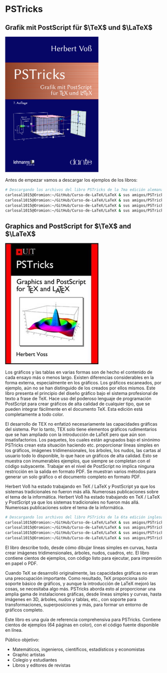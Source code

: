 PSTricks
===
## Grafik mit PostScript für $\TeX$ und $\LaTeX$

<a href="">
  <img src="../images/PSTricks7.png" width="300" />
</a>

Antes de empezar vamos a descargar los ejemplos de los libros:

```bash
# Descargando los archivos del libro PSTricks de la 7ma edición alemana.
carlosal1015@Oromion:~/GitHub/Curso-de-LaTeX/LaTeX & sus amigos/PSTricks/examples$ wget ftp://ftp.ctan.org/tex-archive/info/examples/PSTricks_7_de.zip
carlosal1015@Oromion:~/GitHub/Curso-de-LaTeX/LaTeX & sus amigos/PSTricks/examples$ unzip PSTricks_7_de.zip
carlosal1015@Oromion:~/GitHub/Curso-de-LaTeX/LaTeX & sus amigos/PSTricks/examples$ rm PSTricks_7_de.zip
carlosal1015@Oromion:~/GitHub/Curso-de-LaTeX/LaTeX & sus amigos/PSTricks/examples$ cd PSTricks_7_de/
```

## Graphics and PostScript for $\TeX$ and $\LaTeX$

<a href="https://www.youtube.com/watch?v=SBUOhyXcR1Q">
  <img src="../images/PSTricksen.jpeg" width="300" />
</a>

Los gráficos y las tablas en varias formas son de hecho el contenido de cada ensayo más o menos largo. Existen diferencias considerables en la forma externa, especialmente en los gráficos. Los gráficos escaneados, por ejemplo, aún no se han distinguido de los creados por ellos mismos. Este libro presenta el principio del diseño gráfico bajo el sistema profesional de texto a frase de TeX. Hace uso del poderoso lenguaje de programación PostScript para crear gráficos de alta calidad de cualquier tipo, que se pueden integrar fácilmente en el documento TeX. Esta edición está completamente a todo color.

El desarrollo de TEX no enfatizó necesariamente las capacidades gráficas del sistema. Por lo tanto, TEX solo tiene elementos gráficos rudimentarios que se han ampliado con la introducción de LaTeX pero que aún son insatisfactorios. Los paquetes, los cuales están agrupados bajo el sinónimo PSTricks crean esta situación haciendo etc. proporcionar líneas simples en los gráficos, imágenes tridimensionales, los árboles, los nudos, las cartas al usuario todo lo disponible, lo que hace un gráficos de alta calidad. Esto se muestra con innumerables ejemplos, que siempre se completan con el código subyacente. Trabajar en el nivel de PostScript no implica ninguna restricción en la salida en formato PDF. Se muestran varios métodos para generar un solo gráfico o el documento completo en formato PDF.


Herbert Voß ha estado trabajando en TeX / LaTeX y PostScript ya que los sistemas tradicionales no fueron más allá. Numerosas publicaciones sobre el tema de la informática. Herbert Voß ha estado trabajando en TeX / LaTeX y PostScript ya que los sistemas tradicionales no fueron más allá. Numerosas publicaciones sobre el tema de la informática.

```bash
# Descargando los archivos del libro PSTricks de la 6ta edición inglesa.
carlosal1015@Oromion:~/GitHub/Curso-de-LaTeX/LaTeX & sus amigos/PSTricks/examples$ wget ftp://ftp.ctan.org/tex-archive/info/examples/PSTricks_en.zip
carlosal1015@Oromion:~/GitHub/Curso-de-LaTeX/LaTeX & sus amigos/PSTricks/examples$ unzip PSTricks_en.zip
carlosal1015@Oromion:~/GitHub/Curso-de-LaTeX/LaTeX & sus amigos/PSTricks/examples$ rm PSTricks_en.zip
carlosal1015@Oromion:~/GitHub/Curso-de-LaTeX/LaTeX & sus amigos/PSTricks/examples$ cd PSTricks_en/
```

El libro describe todo, desde cómo dibujar líneas simples en curvas, hasta crear imágenes tridimensionales, árboles, nudos, cuadros, etc. El libro contiene cientos de ejemplos, con código listo para ejecutar, para impresión en papel o PDF.

Cuando TeX se desarrolló originalmente, las capacidades gráficas no eran una preocupación importante. Como resultado, TeX proporciona solo soporte básico de gráficos, y aunque la introducción de LaTeX mejoró las cosas, se necesitaba algo más. PSTricks aborda esto al proporcionar una amplia gama de instalaciones gráficas, desde líneas simples y curvas, hasta imágenes en 3D, árboles, nudos y tablas, etc., con soporte para transformaciones, superposiciones y más, para formar un entorno de gráficos completo.

Este libro es una guía de referencia comprehensiva para PSTricks. Contiene cientos de ejemplos (64 páginas en color), con el código fuente disponible en línea.

Público objetivo:
- Matemáticos, ingenieros, científicos, estadísticos y economistas
- Graphic artistas
- Colegio y estudiantes
- Libros y editores de revistas